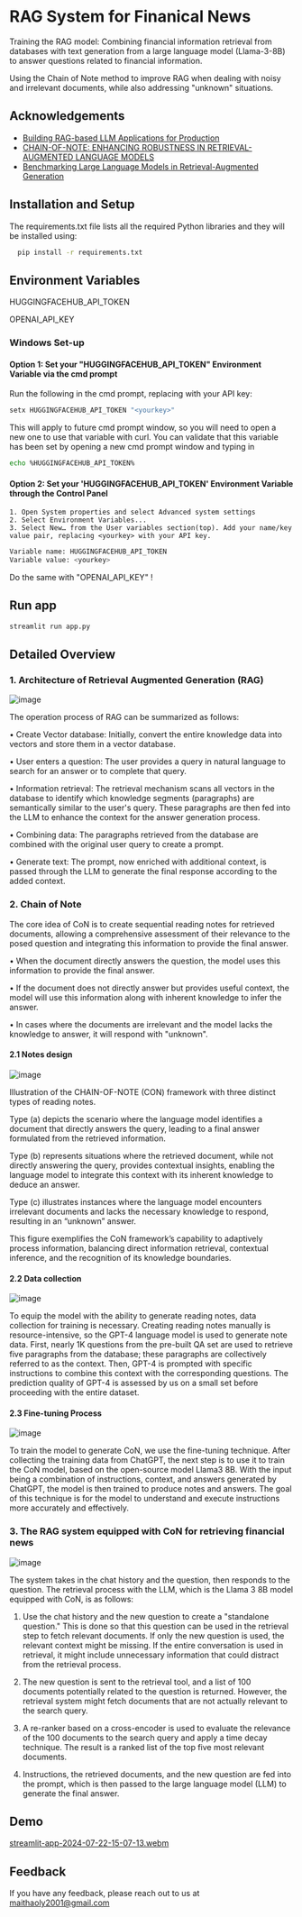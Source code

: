 
# RAG System for Finanical News


Training the RAG model: Combining financial information retrieval from databases with text generation from a large language model (Llama-3-8B) to answer questions related to financial information.

Using the Chain of Note method to improve RAG when dealing with noisy and irrelevant documents, while also addressing "unknown" situations.


## Acknowledgements

 - [Building RAG-based LLM Applications for Production](https://www.anyscale.com/blog/a-comprehensive-guide-for-building-rag-based-llm-applications-part-1)
 - [CHAIN-OF-NOTE: ENHANCING ROBUSTNESS IN RETRIEVAL-AUGMENTED LANGUAGE MODELS](https://arxiv.org/pdf/2311.09210)
 - [Benchmarking Large Language Models in Retrieval-Augmented Generation](https://arxiv.org/html/2309.01431v2)


## Installation and Setup


The requirements.txt file lists all the required Python libraries and they will be installed using:
```bash
  pip install -r requirements.txt
```

    
## Environment Variables
HUGGINGFACEHUB_API_TOKEN

OPENAI_API_KEY
### Windows Set-up

#### Option 1: Set your "HUGGINGFACEHUB_API_TOKEN" Environment Variable via the cmd prompt

Run the following in the cmd prompt, replacing <yourkey> with your API key:
```bash
setx HUGGINGFACEHUB_API_TOKEN "<yourkey>"
```
This will apply to future cmd prompt window, so you will need to open a new one to use that variable with curl. You can validate that this variable has been set by opening a new cmd prompt window and typing in 
```bash
echo %HUGGINGFACEHUB_API_TOKEN%
```
#### Option 2: Set your 'HUGGINGFACEHUB_API_TOKEN' Environment Variable through the Control Panel

    1. Open System properties and select Advanced system settings
    2. Select Environment Variables...
    3. Select New… from the User variables section(top). Add your name/key value pair, replacing <yourkey> with your API key.
```bash
Variable name: HUGGINGFACEHUB_API_TOKEN
Variable value: <yourkey>
```
Do the same with "OPENAI_API_KEY" !



## Run app

```bash
streamlit run app.py
```
## Detailed Overview
### 1. Architecture of Retrieval Augmented Generation (RAG)

![image](![image](https://github.com/user-attachments/assets/7f154993-3907-4837-a930-0715fb1ab9fa))

The operation process of RAG can be summarized as follows:

•  Create Vector database: Initially, convert the entire knowledge data into vectors and store them in a vector database.

•  User enters a question: The user provides a query in natural language to search for an answer or to complete that query.

•  Information retrieval: The retrieval mechanism scans all vectors in the database to identify which knowledge segments (paragraphs) are semantically similar to the user's query. These paragraphs are then fed into the LLM to enhance the context for the answer generation process.

•  Combining data: The paragraphs retrieved from the database are combined with the original user query to create a prompt.

•  Generate text: The prompt, now enriched with additional context, is passed through the LLM to generate the final response according to the added context.

### 2. Chain of Note
The core idea of CoN is to create sequential reading notes for retrieved documents, allowing a comprehensive assessment of their relevance to the posed question and integrating this information to provide the final answer.

•  When the document directly answers the question, the model uses this information to provide the final answer.

•  If the document does not directly answer but provides useful context, the model will use this information along with inherent knowledge to infer the answer.

•  In cases where the documents are irrelevant and the model lacks the knowledge to answer, it will respond with "unknown".

#### 2.1 Notes design
![image](https://github.com/user-attachments/assets/6bf4f541-e269-4d3f-8ac2-91f55b30070e)

 Illustration of the CHAIN-OF-NOTE (CON) framework with three distinct types of reading notes. 

Type (a) depicts the scenario where the language model identifies a document that directly answers the query, leading to a final answer formulated from the retrieved information. 

Type (b) represents situations where the retrieved document, while not directly answering the query, provides
contextual insights, enabling the language model to integrate this context with its inherent knowledge
to deduce an answer. 

Type (c) illustrates instances where the language model encounters irrelevant documents and lacks the necessary knowledge to respond, resulting in an “unknown” answer. 

This figure exemplifies the CoN framework’s capability to adaptively process information, balancing direct information retrieval, contextual inference, and the recognition of its knowledge boundaries.

#### 2.2 Data collection
![image](https://github.com/user-attachments/assets/f5425115-bc14-48d3-b568-b0a1bb1ee141)

To equip the model with the ability to generate reading notes, data collection for training is necessary. Creating reading notes manually is resource-intensive, so the GPT-4 language model is used to generate note data. First, nearly 1K questions from the pre-built QA set are used to retrieve five paragraphs from the database; these paragraphs are collectively referred to as the context. Then, GPT-4 is prompted with specific instructions to combine this context with the corresponding questions. The prediction quality of GPT-4 is assessed by us on a small set before proceeding with the entire dataset.

#### 2.3 Fine-tuning Process
![image](https://github.com/user-attachments/assets/ce99399e-0a3b-4bf0-9cae-8806459ce3bd)

To train the model to generate CoN, we use the fine-tuning technique. After collecting the training data from ChatGPT, the next step is to use it to train the CoN model, based on the open-source model Llama3 8B. With the input being a combination of instructions, context, and answers generated by ChatGPT, the model is then trained to produce notes and answers. The goal of this technique is for the model to understand and execute instructions more accurately and effectively.

### 3. The RAG system equipped with CoN for retrieving financial news
![image](https://github.com/user-attachments/assets/f6acb256-382c-44d9-873a-c8a8c57ac0e2)

The system takes in the chat history and the question, then responds to the question. The retrieval process with the LLM, which is the Llama 3 8B model equipped with CoN, is as follows:

  1. Use the chat history and the new question to create a "standalone question." This is done so that this question can be used in the retrieval step to fetch relevant documents. If only the new question is used, the relevant context might be missing. If the entire conversation is used in retrieval, it might include unnecessary information that could distract from the retrieval process.

  2. The new question is sent to the retrieval tool, and a list of 100 documents potentially related to the question is returned. However, the retrieval system might fetch documents that are not actually relevant to the search query.

  3. A re-ranker based on a cross-encoder is used to evaluate the relevance of the 100 documents to the search query and apply a time decay technique. The result is a ranked list of the top five most relevant documents.

  4. Instructions, the retrieved documents, and the new question are fed into the prompt, which is then passed to the large language model (LLM) to generate the final answer.


## Demo

[streamlit-app-2024-07-22-15-07-13.webm](https://github.com/user-attachments/assets/63b832e9-8d93-4571-b581-2356a19768d2)


## Feedback

If you have any feedback, please reach out to us at maithaoly2001@gmail.com

